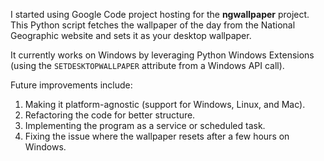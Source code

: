 I started using Google Code project hosting for the **ngwallpaper** project. This Python script fetches the wallpaper of the day from the National Geographic website and sets it as your desktop wallpaper.

It currently works on Windows by leveraging Python Windows Extensions (using the `SETDESKTOPWALLPAPER` attribute from a Windows API call).

Future improvements include:
1. Making it platform-agnostic (support for Windows, Linux, and Mac).
2. Refactoring the code for better structure.
3. Implementing the program as a service or scheduled task.
4. Fixing the issue where the wallpaper resets after a few hours on Windows.
